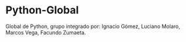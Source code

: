 # Python-Global
Global de Python, grupo integrado por: Ignacio Gómez, Luciano Molaro, Marcos Vega, Facundo Zumaeta.
